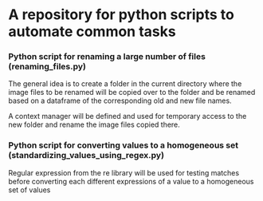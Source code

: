 # A repository for python scripts to automate common tasks

### Python script for renaming a large number of files (renaming_files.py)

The general idea is to create a folder in the current directory where the image files to be renamed will
be copied over to the folder and be renamed based on a dataframe of the corresponding old and new file names.

A context manager will be defined and used for temporary access to the new folder and rename the image files copied there.


### Python script for converting values to a homogeneous set (standardizing_values_using_regex.py)

Regular expression from the re library will be used for testing matches before converting each different expressions
of a value to a homogeneous set of values
